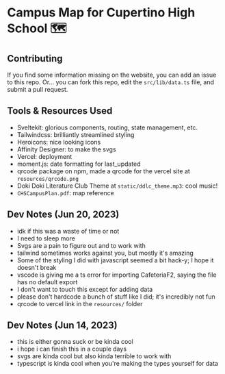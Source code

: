 # Campus Map for Cupertino High School 🗺️

## Contributing
If you find some information missing on the website, you can add an issue to this repo. Or... you can fork this repo, edit the `src/lib/data.ts` file, and submit a pull request.

## Tools & Resources Used
- Sveltekit: glorious components, routing, state management, etc.
- Tailwindcss: brilliantly streamlined styling
- Heroicons: nice looking icons
- Affinity Designer: to make the svgs
- Vercel: deployment
- moment.js: date formatting for last_updated
- qrcode package on npm, made a qrcode for the vercel site at `resources/qrcode.png`
- Doki Doki Literature Club Theme at `static/ddlc_theme.mp3`: cool music!
- `CHSCampusPlan.pdf`: map reference

## Dev Notes (Jun 20, 2023)
- idk if this was a waste of time or not
- I need to sleep more
- Svgs are a pain to figure out and to work with
- tailwind sometimes works against you, but mostly it's amazing
- Some of the styling I did with javascript seemed a bit hack-y; I hope it doesn't break
- vscode is giving me a ts error for importing CafeteriaF2, saying the file has no default export
- I don't want to touch this except for adding data
- please don't hardcode a bunch of stuff like I did; it's incredibly not fun
- qrcode to vercel link in the `resources/` folder

## Dev Notes (Jun 14, 2023)
- this is either gonna suck or be kinda cool
- i hope i can finish this in a couple days
- svgs are kinda cool but also kinda terrible to work with
- typescript is kinda cool when you're making the types yourself for data